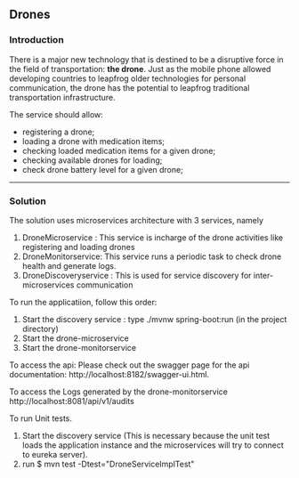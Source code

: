 ## Drones
### Introduction

There is a major new technology that is destined to be a disruptive force in the field of transportation: **the drone**. Just as the mobile phone allowed developing countries to leapfrog older technologies for personal communication, the drone has the potential to leapfrog traditional transportation infrastructure.


The service should allow:
- registering a drone;
- loading a drone with medication items;
- checking loaded medication items for a given drone; 
- checking available drones for loading;
- check drone battery level for a given drone;



---

### Solution

The solution uses microservices architecture with 3 services, namely
1. DroneMicroservice : This service is incharge of the drone activities like registering and loading drones
2. DroneMonitorservice: This service runs a periodic task to check drone health and generate logs.
3. DroneDiscoveryservice : This is used for service discovery for inter-microservices communication

To run the applicatiion, follow this order:
1. Start the discovery service : type ./mvnw spring-boot:run (in the project directory)
2. Start the drone-microservice
3. Start the drone-monitorservice


To access the api:
Please check out the swagger page for the api documentation:
http://localhost:8182/swagger-ui.html.


To access the Logs generated by the drone-monitorservice
http://localhost:8081/api/v1/audits

To run Unit tests.
1. Start the discovery service (This is necessary because the unit test loads the application instance and the microservices will try to connect to eureka server).
2. run $ mvn test -Dtest="DroneServiceImplTest"





